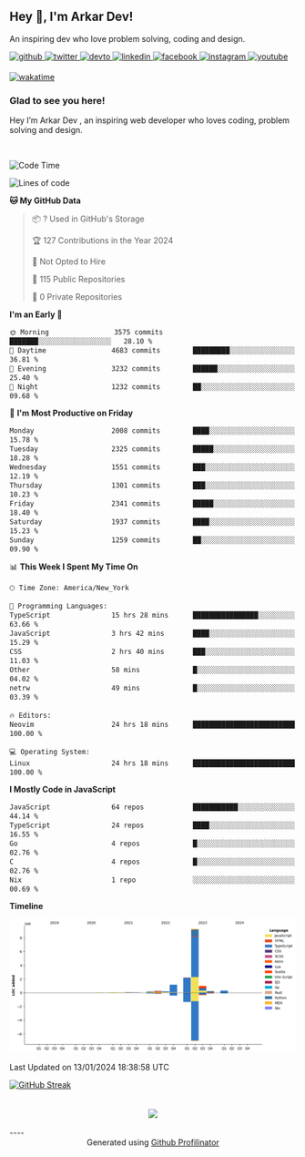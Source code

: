 ## Hey 👋, I'm Arkar Dev!  

An inspiring dev who love problem solving, coding and design.

<a href="https://github.com/Riley1101" target="_blank">
<img src=https://img.shields.io/badge/github-%2324292e.svg?&style=for-the-badge&logo=github&logoColor=white alt=github style="margin-bottom: 5px;" />
</a>
<a href="https://twitter.com/arkardev" target="_blank">
<img src=https://img.shields.io/badge/twitter-%2300acee.svg?&style=for-the-badge&logo=twitter&logoColor=white alt=twitter style="margin-bottom: 5px;" />
</a>
<a href="https://dev.to/riley1101" target="_blank">
<img src=https://img.shields.io/badge/dev.to-%2308090A.svg?&style=for-the-badge&logo=dev.to&logoColor=white alt=devto style="margin-bottom: 5px;" />
</a>
<a href="https://linkedin.com/in/arkar-kaung-myat" target="_blank">
<img src=https://img.shields.io/badge/linkedin-%231E77B5.svg?&style=for-the-badge&logo=linkedin&logoColor=white alt=linkedin style="margin-bottom: 5px;" />
</a>
<a href="https://www.facebook.com/riley.eileen.75" target="_blank">
<img src=https://img.shields.io/badge/facebook-%232E87FB.svg?&style=for-the-badge&logo=facebook&logoColor=white alt=facebook style="margin-bottom: 5px;" />
</a>
<a href="https://instagram.com/rileys1101" target="_blank">
<img src=https://img.shields.io/badge/instagram-%23000000.svg?&style=for-the-badge&logo=instagram&logoColor=white alt=instagram style="margin-bottom: 5px;" />
</a>
<a href="https://www.youtube.com/channel/UC_RfEQCC3gL2AzsFFAABikg" target="_blank">
<img src=https://img.shields.io/badge/youtube-%23EE4831.svg?&style=for-the-badge&logo=youtube&logoColor=white alt=youtube style="margin-bottom: 5px;" />
</a>  
  
[![wakatime](https://wakatime.com/badge/user/cf23b6e3-75f8-4c04-b0e3-273191c8d2ec.svg)](https://wakatime.com/@cf23b6e3-75f8-4c04-b0e3-273191c8d2ec)


### Glad to see you here!  
Hey I’m Arkar Dev , an inspiring web developer who loves coding, problem solving and design.

<br/>

<!--START_SECTION:waka-->
![Code Time](http://img.shields.io/badge/Code%20Time-870%20hrs%2020%20mins-blue)

![Lines of code](https://img.shields.io/badge/From%20Hello%20World%20I%27ve%20Written-15.1%20million%20lines%20of%20code-blue)

**🐱 My GitHub Data** 

> 📦 ? Used in GitHub's Storage 
 > 
> 🏆 127 Contributions in the Year 2024
 > 
> 🚫 Not Opted to Hire
 > 
> 📜 115 Public Repositories 
 > 
> 🔑 0 Private Repositories 
 > 
**I'm an Early 🐤** 

```text
🌞 Morning                3575 commits        ███████░░░░░░░░░░░░░░░░░░   28.10 % 
🌆 Daytime                4683 commits        █████████░░░░░░░░░░░░░░░░   36.81 % 
🌃 Evening                3232 commits        ██████░░░░░░░░░░░░░░░░░░░   25.40 % 
🌙 Night                  1232 commits        ██░░░░░░░░░░░░░░░░░░░░░░░   09.68 % 
```
📅 **I'm Most Productive on Friday** 

```text
Monday                   2008 commits        ████░░░░░░░░░░░░░░░░░░░░░   15.78 % 
Tuesday                  2325 commits        █████░░░░░░░░░░░░░░░░░░░░   18.28 % 
Wednesday                1551 commits        ███░░░░░░░░░░░░░░░░░░░░░░   12.19 % 
Thursday                 1301 commits        ███░░░░░░░░░░░░░░░░░░░░░░   10.23 % 
Friday                   2341 commits        █████░░░░░░░░░░░░░░░░░░░░   18.40 % 
Saturday                 1937 commits        ████░░░░░░░░░░░░░░░░░░░░░   15.23 % 
Sunday                   1259 commits        ██░░░░░░░░░░░░░░░░░░░░░░░   09.90 % 
```


📊 **This Week I Spent My Time On** 

```text
🕑︎ Time Zone: America/New_York

💬 Programming Languages: 
TypeScript               15 hrs 28 mins      ████████████████░░░░░░░░░   63.66 % 
JavaScript               3 hrs 42 mins       ████░░░░░░░░░░░░░░░░░░░░░   15.29 % 
CSS                      2 hrs 40 mins       ███░░░░░░░░░░░░░░░░░░░░░░   11.03 % 
Other                    58 mins             █░░░░░░░░░░░░░░░░░░░░░░░░   04.02 % 
netrw                    49 mins             █░░░░░░░░░░░░░░░░░░░░░░░░   03.39 % 

🔥 Editors: 
Neovim                   24 hrs 18 mins      █████████████████████████   100.00 % 

💻 Operating System: 
Linux                    24 hrs 18 mins      █████████████████████████   100.00 % 
```

**I Mostly Code in JavaScript** 

```text
JavaScript               64 repos            ███████████░░░░░░░░░░░░░░   44.14 % 
TypeScript               24 repos            ████░░░░░░░░░░░░░░░░░░░░░   16.55 % 
Go                       4 repos             █░░░░░░░░░░░░░░░░░░░░░░░░   02.76 % 
C                        4 repos             █░░░░░░░░░░░░░░░░░░░░░░░░   02.76 % 
Nix                      1 repo              ░░░░░░░░░░░░░░░░░░░░░░░░░   00.69 % 
```



**Timeline**

![Lines of Code chart](https://raw.githubusercontent.com/Riley1101/Riley1101/main/assets/bar_graph.png)


 Last Updated on 13/01/2024 18:38:58 UTC
<!--END_SECTION:waka-->

[![GitHub Streak](https://streak-stats.demolab.com?user=Riley1101)](https://git.io/streak-stats)
  
<br/>  
<div align="center">
<img src="https://komarev.com/ghpvc/?username=Riley1101&&style=flat-square" align="center" />
</div>  
<br/>  
----
<div align="center">Generated using <a href="https://profilinator.rishav.dev/" target="_blank">Github Profilinator</a></div>

